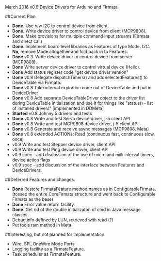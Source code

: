 March 2016 v0.8 Device Drivers for Arduino and Firmata

##Current Plan

* **Done**.  Use raw I2C to control device from client.
* **Done**.  Write device driver to control device from client (MCP9808).
* **Done**.  Make provisions for multiple command input streams (Firmata and direct call)
* **Done**. Implement board level libraries as Features of type Mode.  I2C.  **No**, remove Mode altogether and fold back in to Features.
* **Done** v0.3.  Write device driver to control device from server (MCP9808).
* **Done** Write server device driver to control virtual device (Hello).
* **Done** Add status register code "get device driver version"
* **Done** v0.8 Delegate dispatchTimers() and addSelectedFeatures() to DeviceTable via Firmata.
* **Done** v0.8 Take interval expiration code out of DeviceTable and put in DeviceDriver
* **Done** v0.8 Add separate DeviceTableDriver object to the driver list during DeviceTable initialization and use it for things like "status() - list of installed drivers"  [implemented in DDMeta]
* **Started** v0.8 Johnny 5 drivers and tests
* **Done** v0.8 Write and test Servo device driver, j-5 client API
* **Done** v0.8 Write and test MCP9808 device driver, j-5 client API
* **Done** v0.8 Generate and receive async messages (MCP9808, Meta)
* **Done** v0.8 extended ACTIONs: Read (continuous fast, continuous slow, once)
* v0.9 Write and test Stepper device driver, client API
* v0.9 Write and test Ping device driver, client API
* v0.9 spec - add discussion of the use of micro and milli interval timers, device action flags
* v0.9 spec - add discussion of the interface between Features and DeviceDrivers.

##Deferred Features and changes.

* **Done** Restore FirmataFeature method names as in ConfigurableFirmata. (tossed the entire CoreFirmata structure and went back to Configurable Firmata as the base)
* **Done** Error value return facility.
* **Done**. Get rid of the double initializaton of cmd in Java message classes.
* Debug info defined by LUN, retrieved with read (?)
* Put tools ram method in Meta

##Interesting, but not planned for implementation

* Wire, SPI, OneWire Mode Ports
* Logging facility as a FirmataFeature.
* Task scheduler as FirmataFeature.

